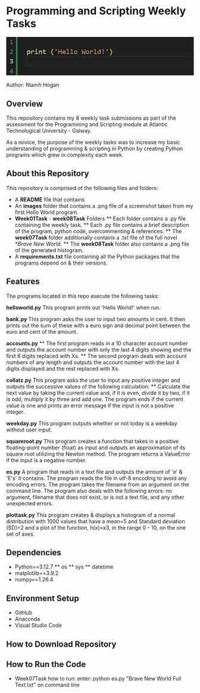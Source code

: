 # Programming and Scripting Weekly Tasks

![Alt text](images/HelloWorld.png)

Author: Niamh Hogan

## Overview

This repository contains my 8 weekly task submissions as part of the assessment for the Programming and Scripting module at Atlantic Technological University - Galway.

As a novice, the purpose of the weekly tasks was to increase my basic understanding of programming & scripting in Python by creating Python programs which grew in complexity each week.

## About this Repository

This repository is comprised of the following files and folders:

* A **README** file that contains
* An **images** folder that contains a .png file of a screenshot taken from my first Hello World program.
* **Week01Task** - **week08Task** Folders
    ** Each folder contains a .py file containing the weekly task.
    ** Each .py file contains a brief description of the program, python code, overcommenting & references. 
    ** The **week07Task** folder additionally contains a .txt file of the full novel **Brave New World*.
    ** The **week08Task** folder also contains a .png file of the generated histogram.
* A **requirements.txt** file containing all the Python packages that the programs depend on & their versions.

## Features

The programs located in this repo execute the following tasks:

**helloworld.py**
This program prints out 'Hello World!' when run.

**bank.py**
This program asks the user to input two amounts in cent. It then prints out the sum of these with a euro sign 
and decimal point between the euro and cent of the amount.

**accounts.py**
    ** The first program reads in a 10 character account number and outputs the account number with only the last 4 digits showing and the first 6 digits replaced with Xs.
    ** The second program deals with account numbers of any length and outputs the account number with the last 4 digits displayed and the rest replaced with Xs.

**collatz.py**
This program asks the user to input any positive integer and outputs the successive values of the following calculation:
    ** Calculate the next value by taking the current value and, if it is even, divide it by two, if it is odd, multiply it by three and add one. 
The program ends if the current value is one and prints an error message if the input is not a positive integer.

**weekday.py**
This program outputs whether or not today is a weekday without user input.

**squareroot.py**
This program creates a function that takes in a positive floating-point number (float) as input and outputs an approximation of its square root utilizing the Newton method. 
The program returns a ValueError if the input is a negative number.

**es.py**
A program that reads in a text file and outputs the amount of 'e' & 'E's' it contains. The program reads the file in utf-8 encoding to avoid any encoding errors. The program takes the filename from an argument on the command line. The program also deals with the following errors: 
no argument, filename that does not exist, or is not a text file, and any other unexpected errors.

**plottask.py**
This program creates & displays a histogram of a normal distribution with 1000 values that have a mean=5 and Standard deviation (SD)=2 and a plot of the function, h(x)=x3, in the range 0 - 10, on the one set of axes. 

## Dependencies

* Python==3.12.7
    ** os
    ** sys
    ** datetime
* matplotlib==3.9.2
* numpy==1.26.4

## Environment Setup

* GitHub
* Anaconda
* Visual Studio Code


## How to Download Repository



## How to Run the Code
* Week07Task 
how to run: 
enter: python es.py "Brave New World Full Text.txt" on command line

